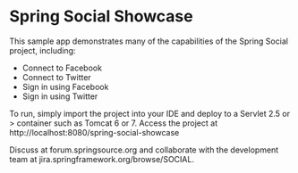 Spring Social Showcase
======================
This sample app demonstrates many of the capabilities of the Spring Social project, including:
* Connect to Facebook
* Connect to Twitter
* Sign in using Facebook
* Sign in using Twitter

To run, simply import the project into your IDE and deploy to a Servlet 2.5 or > container such as Tomcat 6 or 7.
Access the project at http://localhost:8080/spring-social-showcase

Discuss at forum.springsource.org and collaborate with the development team at jira.springframework.org/browse/SOCIAL.
